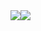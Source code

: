 <div style="display: -webkit-box; display: -ms-flexbox; display: flex;">
    <img src="https://github-readme-stats.vercel.app/api?username=laddge&count_private=true&show_icons=true&theme=dark">
    <img src="https://github-readme-stats.vercel.app/api/top-langs/?username=laddge&theme=dark">
</div>
